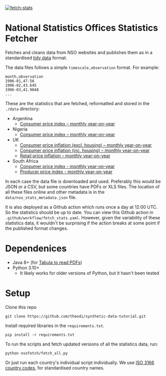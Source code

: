 [![fetch-stats](https://github.com/FullFact/nso-stats-fetcher/actions/workflows/fetch_stats.yml/badge.svg)](https://github.com/FullFact/nso-stats-fetcher/actions/workflows/fetch_stats.yml)

# National Statistics Offices Statistics Fetcher
Fetches and cleans data from NSO websites and publishes them as in a standardised [tidy data](https://cran.r-project.org/web/packages/tidyr/vignettes/tidy-data.html) format. 

The data files follows a simple `timescale,observation` format. For example:

```
month,observation
1996-01,47.56
1996-02,43.645
1996-03,41.9048
...
```

These are the statistics that are fetched, reformatted and stored in the `./data` directory:
- Argentina
  - [Consumer price index – monthly year-on-year](https://datos.gob.ar/series/api/series/?ids=148.3_INIVELNAL_DICI_M_26&collapse=month&collapse_aggregation=avg&representation_mode=percent_change_a_year_ago)  
- Nigeria
  - [Consumer price index – monthly year-on-year](https://nigerianstat.gov.ng/elibrary/read/1241157)
- UK
  - [Consumer price inflation (excl. housing) – monthly year-on-year](https://www.ons.gov.uk/economy/inflationandpriceindices/timeseries/d7g7/mm23)
  - [Consumer price inflation (inc. housing) – monthly year-on-year](https://www.ons.gov.uk/economy/inflationandpriceindices/timeseries/l55o/mm23/data)
  - [Retail price inflation – monthly year-on-year](https://www.ons.gov.uk/economy/inflationandpriceindices/timeseries/czbh/mm23/data)
- South Africa
  - [Consumer price index - monthly year-on-year](https://www.statssa.gov.za/?page_id=1854&PPN=P0141)
  - [Producer price index - monthly year-on-year](https://www.statssa.gov.za/?page_id=1854&PPN=P0142.1)

In each case the data file is downloaded and used. Preferably this would be JSON or a CSV, but some countries have PDFs or XLS files. The location of all these files online and other metadata is in the `data/nso_stats_metadata.json` file.

It is also deployed as a Github action which runs once a day at 12:00 UTC. So the statistics should be up to date. You can view this Github action in `.github/workflow/fetch_stats.yaml`. However, given the variability of these statistics data, it wouldn't be surprising if the action breaks at some point if the published format changes.  

# Dependenices 
- Java 8+ (for [Tabula to read PDFs](https://tabula-py.readthedocs.io/en/latest/getting_started.html#requirements))
- Python 3.10+
  - It likely works for older versions of Python, but it hasn't been tested

# Setup
Clone this repo
```
git clone https://github.com/theodi/synthetic-data-tutorial.git
```

Install required libraries in the `requirements.txt`. 

```
pip install -r requirements.txt
```

To run the scripts and fetch updated versions of all the statistics data, run:

```
python nsofetch/fetch_all.py
```

Or just run each country's individual script individually. We use [ISO 3166 country codes](https://en.wikipedia.org/wiki/List_of_ISO_3166_country_codes), for standardised country names.
